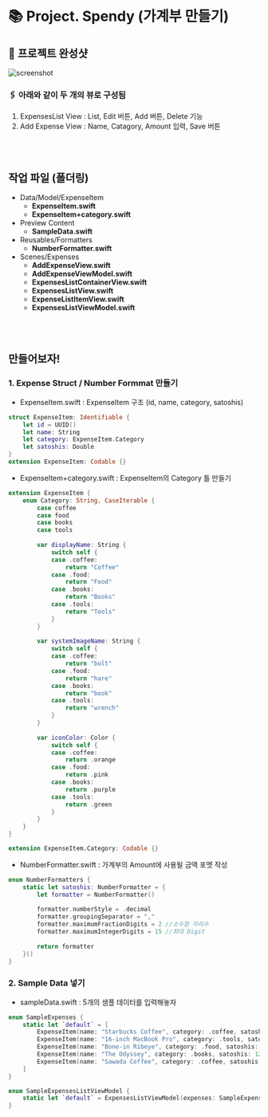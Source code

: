 # 📚 Project. Spendy (가계부 만들기)

## 📸 프로젝트 완성샷
![screenshot](https://user-images.githubusercontent.com/46644241/105325370-dd2e5c80-5c0f-11eb-8116-cd3e8066317b.gif)
### 🖇 아래와 같이 두 개의 뷰로 구성됨
1. ExpensesList View : List, Edit 버튼, Add 버튼, Delete 기능
2. Add Expense View : Name, Catagory, Amount 입력, Save 버튼
<br>
<br>

## 작업 파일 (폴더링)
- Data/Model/ExpenseItem
    - **ExpenseItem.swift**
    - **ExpenseItem+category.swift**
- Preview Content
    - **SampleData.swift**
- Reusables/Formatters
    - **NumberFormatter.swift**
- Scenes/Expenses
    - **AddExpenseView.swift**
    - **AddExpenseViewModel.swift**
    - **ExpensesListContainerView.swift**
    - **ExpensesListView.swift**
    - **ExpenseListItemView.swift**
    - **ExpensesListViewModel.swift**

<br>
<br>

## 만들어보자!
### 1. Expense Struct / Number Formmat 만들기
- ExpenseItem.swift : ExpenseItem 구조 (id, name, category, satoshis)
```swift
struct ExpenseItem: Identifiable {
    let id = UUID()
    let name: String
    let category: ExpenseItem.Category
    let satoshis: Double
}
extension ExpenseItem: Codable {}
```
- ExpenseItem+category.swift : ExpenseItem의 Category 틀 만들기
```swift
extension ExpenseItem {
    enum Category: String, CaseIterable {
        case coffee
        case food
        case books
        case tools
        
        var displayName: String {
            switch self {
            case .coffee:
                return "Coffee"
            case .food:
                return "Food"
            case .books:
                return "Books"
            case .tools:
                return "Tools"
            }
        }
        
        var systemImageName: String {
            switch self {
            case .coffee:
                return "bolt"
            case .food:
                return "hare"
            case .books:
                return "book"
            case .tools:
                return "wrench"
            }
        }
        
        var iconColor: Color {
            switch self {
            case .coffee:
                return .orange
            case .food:
                return .pink
            case .books:
                return .purple
            case .tools:
                return .green
            }
        }
    }
}

extension ExpenseItem.Category: Codable {}
```
- NumberFormatter.swift : 가계부의 Amount에 사용될 금액 포멧 작성
```swift
enum NumberFormatters {
    static let satoshis: NumberFormatter = {
        let formatter = NumberFormatter()
        
        formatter.numberStyle = .decimal
        formatter.groupingSeparator = ","
        formatter.maximumFractionDigits = 2 //소수점 자리수
        formatter.maximumIntegerDigits = 15 //최대 Digit
        
        return formatter
    }()
}
```

### 2. Sample Data 넣기
- sampleData.swift : 5개의 샘플 데이터를 입력해놓자
```swift
enum SampleExpenses {
    static let `default` = [
        ExpenseItem(name: "Starbucks Coffee", category: .coffee, satoshis: 1_120.49),
        ExpenseItem(name: "16-inch MacBook Pro", category: .tools, satoshis: 50_000_000),
        ExpenseItem(name: "Bone-in Ribeye", category: .food, satoshis: 20_000),
        ExpenseItem(name: "The Odyssey", category: .books, satoshis: 120_000),
        ExpenseItem(name: "Sawada Coffee", category: .coffee, satoshis: 2_921.99),
    ]
}

enum SampleExpensesListViewModel {
    static let `default` = ExpensesListViewModel(expenses: SampleExpenses.default)
}
```

